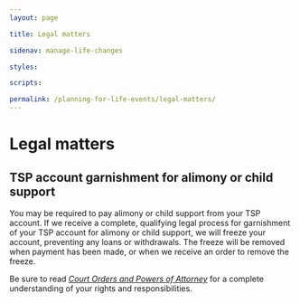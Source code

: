 ```yaml
---
layout: page

title: Legal matters

sidenav: manage-life-changes

styles:

scripts:

permalink: /planning-for-life-events/legal-matters/
---
```


# Legal matters

## TSP account garnishment for alimony or child support

You may be required to pay alimony or child support from your TSP account. If we receive a complete, qualifying legal process for garnishment of your TSP account for alimony or child support, we will freeze your account, preventing any loans or withdrawals. The freeze will be removed when payment has been made, or when we receive an order to remove the freeze.

Be sure to read *[Court Orders and Powers of Attorney](javascript:void(0))* for a complete understanding of your rights and responsibilities.

<!-- CONTENT END -->
